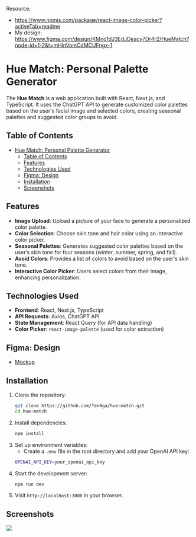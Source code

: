 Resource: 

- https://www.npmjs.com/package/react-image-color-picker?activeTab=readme
- My design: 
    https://www.figma.com/design/KMno1dJ3EdJDeacy7Dr4r2/HueMatch?node-id=1-2&t=mHlnVomCdMCUFngx-1

# Hue Match: Personal Palette Generator

The **Hue Match** is a web application built with React, Next.js, and TypeScript. It uses the ChatGPT API to generate customized color palettes based on the user's facial image and selected colors, creating seasonal palettes and suggested color groups to avoid.

## Table of Contents

- [Hue Match: Personal Palette Generator](#hue-match-personal-palette-generator)
  - [Table of Contents](#table-of-contents)
  - [Features](#features)
  - [Technologies Used](#technologies-used)
  - [Figma: Design](#figma-design)
  - [Installation](#installation)
  - [Screenshots](#screenshots)

## Features

- **Image Upload**: Upload a picture of your face to generate a personalized color palette.
- **Color Selection**: Choose skin tone and hair color using an interactive color picker.
- **Seasonal Palettes**: Generates suggested color palettes based on the user’s skin tone for four seasons (winter, summer, spring, and fall).
- **Avoid Colors**: Provides a list of colors to avoid based on the user's skin tone.
- **Interactive Color Picker**: Users select colors from their image, enhancing personalization.

## Technologies Used

- **Frontend**: React, Next.js, TypeScript
- **API Requests**: Axios, ChatGPT API
- **State Management**: React Query (for API data handling)
- **Color Picker**: `react-image-palette` (used for color extraction)

## Figma: Design
- [Mockup](https://www.figma.com/design/KMno1dJ3EdJDeacy7Dr4r2/HueMatch?node-id=1-2&t=mHlnVomCdMCUFngx-1)

## Installation

1. Clone the repository:
   ```bash
   git clone https://github.com/TenNga/hue-match.git
   cd hue-match
2. Install dependencies:
   ```bash
   npm install
3. Set up environment variables:
   - Create a `.env` file in the root directory and add your OpenAI API key:
   ```bash
   OPENAI_API_KEY=your_openai_api_key
4. Start the development server:
   ```bash
   npm run dev
5. Visit `http://localhost:3000` in your browser.

## Screenshots
![](https://github.com/TenNga/hue-match/blob/main/screen_demo.gif)